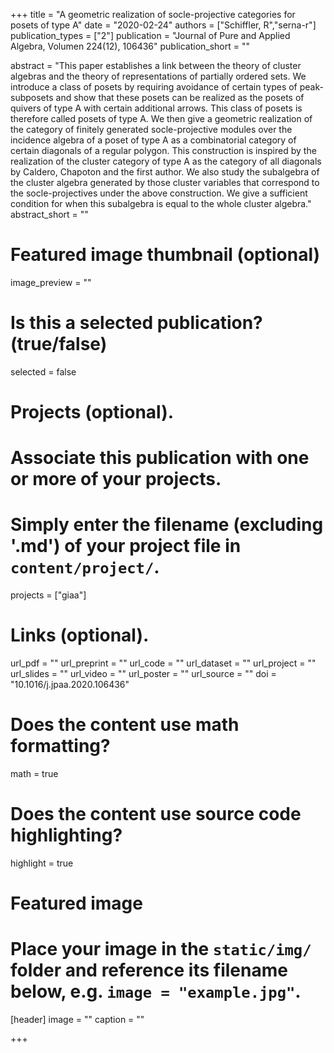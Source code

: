 +++
title = "A geometric realization of socle-projective categories for posets of type A"
date = "2020-02-24"
authors = ["Schiffler, R","serna-r"]
publication_types = ["2"]
publication = "Journal of Pure and Applied Algebra, Volumen 224(12), 106436"
publication_short = ""

abstract = "This paper establishes a link between the theory of cluster algebras and the theory of representations of partially ordered sets. We introduce a class of posets by requiring avoidance of certain types of peak-subposets and show that these posets can be realized as the posets of quivers of type A with certain additional arrows. This class of posets is therefore called posets of type A. We then give a geometric realization of the category of finitely generated socle-projective modules over the incidence algebra of a poset of type A as a combinatorial category of certain diagonals of a regular polygon. This construction is inspired by the realization of the cluster category of type A as the category of all diagonals by Caldero, Chapoton and the first author. We also study the subalgebra of the cluster algebra generated by those cluster variables that correspond to the socle-projectives under the above construction. We give a sufficient condition for when this subalgebra is equal to the whole cluster algebra."
abstract_short = ""

# Featured image thumbnail (optional)
image_preview = ""

# Is this a selected publication? (true/false)
selected = false

# Projects (optional).
#   Associate this publication with one or more of your projects.
#   Simply enter the filename (excluding '.md') of your project file in `content/project/`.
projects = ["giaa"]

# Links (optional).
url_pdf = ""
url_preprint = ""
url_code = ""
url_dataset = ""
url_project = ""
url_slides = ""
url_video = ""
url_poster = ""
url_source = ""
doi = "10.1016/j.jpaa.2020.106436"

# Does the content use math formatting?
math = true

# Does the content use source code highlighting?
highlight = true

# Featured image
# Place your image in the `static/img/` folder and reference its filename below, e.g. `image = "example.jpg"`.
[header]
image = ""
caption = ""

+++
